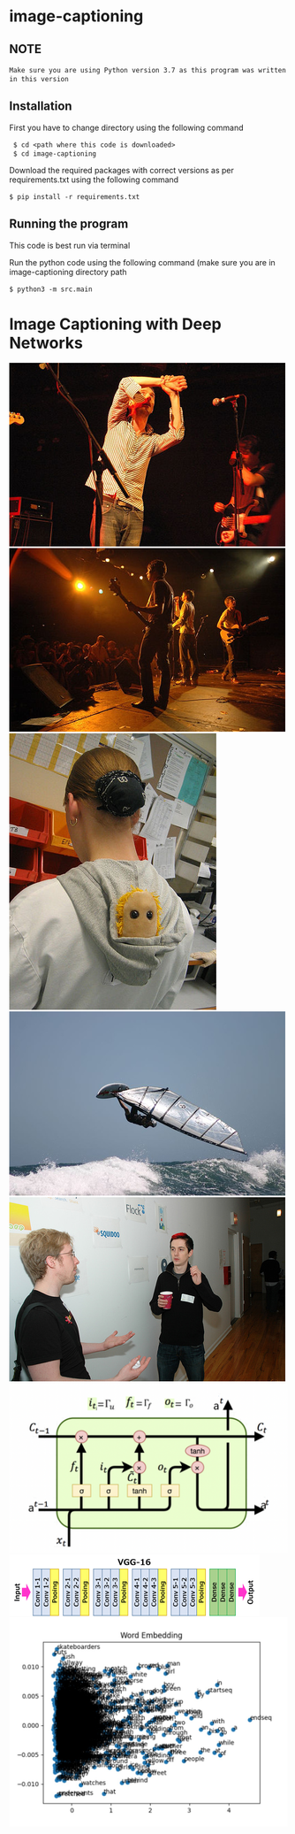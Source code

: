 # image-captioning

## NOTE 

    Make sure you are using Python version 3.7 as this program was written in this version

## Installation 

First you have to change directory using the following command
   
     $ cd <path where this code is downloaded>
     $ cd image-captioning

Download the required packages with correct versions as per requirements.txt using the following command
    
    $ pip install -r requirements.txt

## Running the program

This code is best run via terminal

Run the python code using the following command (make sure you are in image-captioning directory path
    
    $ python3 -m src.main


# Image Captioning with Deep Networks
<img src = "https://github.com/Nikita-Chorghe/Image-Captioning-with-Deep-Networks/blob/master/Images/1.jpg"></img>
<img src = "https://github.com/Nikita-Chorghe/Image-Captioning-with-Deep-Networks/blob/master/Images/2.jpg"></img>
<img src = "https://github.com/Nikita-Chorghe/Image-Captioning-with-Deep-Networks/blob/master/Images/3.jpg"></img>
<img src = "https://github.com/Nikita-Chorghe/Image-Captioning-with-Deep-Networks/blob/master/Images/4.jpg"></img>
<img src = "https://github.com/Nikita-Chorghe/Image-Captioning-with-Deep-Networks/blob/master/Images/5.jpg"></img>
<img src = "https://github.com/Nikita-Chorghe/Image-Captioning-with-Deep-Networks/blob/master/Images/LSTM.png"></img>
<img src = "https://github.com/Nikita-Chorghe/Image-Captioning-with-Deep-Networks/blob/master/Images/vgg16 arch.png"></img>
<img src = "https://github.com/Nikita-Chorghe/Image-Captioning-with-Deep-Networks/blob/master/Images/word_graph.jpg"></img>

